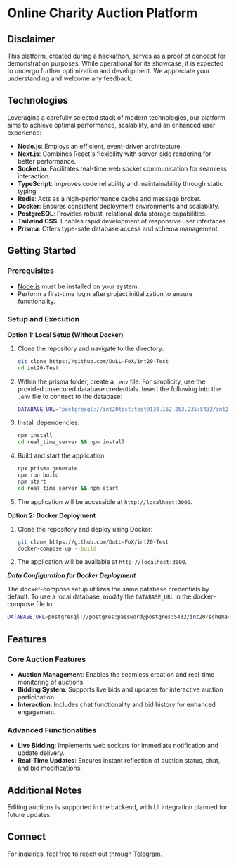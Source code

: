 # Online Charity Auction Platform

## Disclaimer

This platform, created during a hackathon, serves as a proof of concept for demonstration purposes. While operational
for its showcase, it is expected to undergo further optimization and development. We appreciate your understanding and
welcome any feedback.

## Technologies

Leveraging a carefully selected stack of modern technologies, our platform aims to achieve optimal performance,
scalability, and an enhanced user experience:

- **Node.js**: Employs an efficient, event-driven architecture.
- **Next.js**: Combines React's flexibility with server-side rendering for better performance.
- **Socket.io**: Facilitates real-time web socket communication for seamless interaction.
- **TypeScript**: Improves code reliability and maintainability through static typing.
- **Redis**: Acts as a high-performance cache and message broker.
- **Docker**: Ensures consistent deployment environments and scalability.
- **PostgreSQL**: Provides robust, relational data storage capabilities.
- **Tailwind CSS**: Enables rapid development of responsive user interfaces.
- **Prisma**: Offers type-safe database access and schema management.

## Getting Started

### Prerequisites

- [Node.js](https://nodejs.org/en/) must be installed on your system.
- Perform a first-time login after project initialization to ensure functionality.

### Setup and Execution

**Option 1: Local Setup (Without Docker)**

1. Clone the repository and navigate to the directory:
    ```sh
    git clone https://github.com/DuLL-FoX/int20-Test
    cd int20-Test
    ```

2. Within the prisma folder, create a `.env` file. For simplicity, use the provided unsecured database credentials.
   Insert the following into the `.env` file to connect to the database:
    ```sh
    DATABASE_URL="postgresql://int20test:test@130.162.253.235:5432/int20_test"
    ```

3. Install dependencies:
    ```sh
    npm install
    cd real_time_server && npm install
    ```

4. Build and start the application:
    ```sh
    npx prisma generate
    npm run build
    npm start
    cd real_time_server && npm start
    ```
5. The application will be accessible at `http://localhost:3000`.

**Option 2: Docker Deployment**

1. Clone the repository and deploy using Docker:
    ```sh
    git clone https://github.com/DuLL-FoX/int20-Test
    docker-compose up --build
    ```
2. The application will be available at `http://localhost:3000`.

***Data Configuration for Docker Deployment***

The docker-compose setup utilizes the same database credentials by default. To use a local database, modify
the `DATABASE_URL` in the docker-compose file to:

```sh
DATABASE_URL=postgresql://postgres:password@postgres:5432/int20?schema=public
```

## Features

### Core Auction Features

- **Auction Management**: Enables the seamless creation and real-time monitoring of auctions.
- **Bidding System**: Supports live bids and updates for interactive auction participation.
- **Interaction**: Includes chat functionality and bid history for enhanced engagement.

### Advanced Functionalities

- **Live Bidding**: Implements web sockets for immediate notification and update delivery.
- **Real-Time Updates**: Ensures instant reflection of auction status, chat, and bid modifications.

## Additional Notes

Editing auctions is supported in the backend, with UI integration planned for future updates.

## Connect

For inquiries, feel free to reach out through [Telegram](https://t.me/DuLL_FoX).